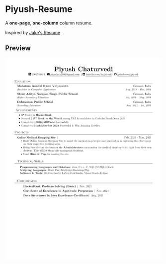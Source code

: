 # Piyush-Resume
A **one-page**, **one-column** column resume.

Inspired by <a href = "https://www.overleaf.com/latex/templates/jakes-resume/syzfjbzwjncs">Jake's Resume</a>.

## Preview<br>
![Image of Piyush's resume](Piyush_Resume.png)

